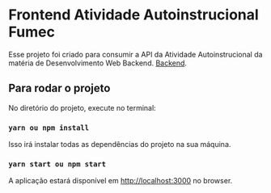 # Frontend Atividade Autoinstrucional Fumec

Esse projeto foi criado para consumir a API da Atividade Autoinstrucional da matéria de Desenvolvimento Web Backend. 
[Backend](https://github.com/vlcaetano/fumec-backend-aai).

## Para rodar o projeto

No diretório do projeto, execute no terminal:

### `yarn ou npm install`

Isso irá instalar todas as dependências do projeto na sua máquina.

### `yarn start ou npm start`

A aplicação estará disponível em [http://localhost:3000](http://localhost:3000) no browser.

